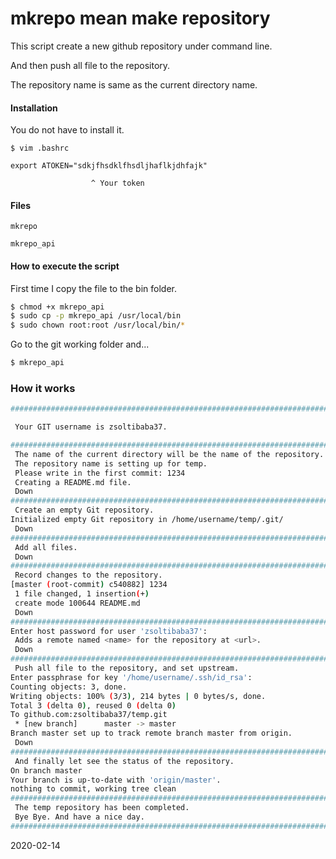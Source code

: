 # mkrepo mean make repository

This script create a new github repository under command line. 

And then push all file to the repository.

The repository name is same as the current directory name.


#### Installation

You do not have to install it.

```
$ vim .bashrc

export ATOKEN="sdkjfhsdklfhsdljhaflkjdhfajk"

                  ^ Your token

```

#### Files

```
mkrepo

mkrepo_api
```

#### How to execute the script

First time I copy the file to the bin folder. 
```sh
$ chmod +x mkrepo_api
$ sudo cp -p mkrepo_api /usr/local/bin
$ sudo chown root:root /usr/local/bin/*
```
Go to the git working folder and...
```sh
$ mkrepo_api
```

### How it works
```sh
################################################################################

 Your GIT username is zsoltibaba37.

################################################################################
 The name of the current directory will be the name of the repository.
 The repository name is setting up for temp.
 Please write in the first commit: 1234
 Creating a README.md file.
 Down
################################################################################
 Create an empty Git repository.
Initialized empty Git repository in /home/username/temp/.git/
 Down
################################################################################
 Add all files.
 Down
################################################################################
 Record changes to the repository.
[master (root-commit) c540882] 1234
 1 file changed, 1 insertion(+)
 create mode 100644 README.md
 Down
################################################################################
Enter host password for user 'zsoltibaba37':
 Adds a remote named <name> for the repository at <url>.
 Down
################################################################################
 Push all file to the repository, and set upstream.
Enter passphrase for key '/home/username/.ssh/id_rsa':
Counting objects: 3, done.
Writing objects: 100% (3/3), 214 bytes | 0 bytes/s, done.
Total 3 (delta 0), reused 0 (delta 0)
To github.com:zsoltibaba37/temp.git
 * [new branch]      master -> master
Branch master set up to track remote branch master from origin.
 Down
################################################################################
 And finally let see the status of the repository.
On branch master
Your branch is up-to-date with 'origin/master'.
nothing to commit, working tree clean
################################################################################
 The temp repository has been completed.
 Bye Bye. And have a nice day.
################################################################################
```
2020-02-14

